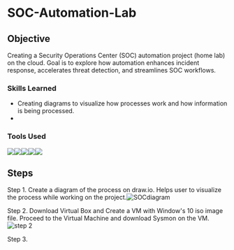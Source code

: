 # SOC-Automation-Lab

## Objective
Creating a Security Operations Center (SOC) automation project (home lab) on the cloud. Goal is to explore how automation enhances incident response, accelerates threat detection, and streamlines SOC workflows.

### Skills Learned
- Creating diagrams to visualize how processes work and how information is being processed.
- 
### Tools Used
<img src="https://img.shields.io/badge/-Draw.io-F08705?&style=for-the-badge&logo=diagramsdotnet&logoColor=white" /><img src="https://img.shields.io/badge/-VirtualBox-183A61?&style=for-the-badge&logo=virtualbox&logoColor=white" /><img src="https://img.shields.io/badge/-Sysmon-8A2BE2?&style=for-the-badge&logo=windows&logoColor=white" /><img src="https://img.shields.io/badge/-Wazuh-5A9EC9?&style=for-the-badge&logo=wazuh&logoColor=white" /><img src="https://img.shields.io/badge/-TheHive-FADA5E?&style=for-the-badge&logo=TheHive&logoColor=black" />

## Steps
Step 1. Create a diagram of the process on draw.io. Helps user to visualize the process while working on the project.![SOCdiagram](https://github.com/user-attachments/assets/9c51927a-0431-4157-8fca-3068876a24b0)

Step 2. Download Virtual Box and Create a VM with Window's 10 iso image file. Proceed to the Virtual Machine and download Sysmon on the VM. 
![step 2](https://github.com/user-attachments/assets/4b8b33c7-1560-4156-88bb-6c7ff58640e1)

Step 3. 


